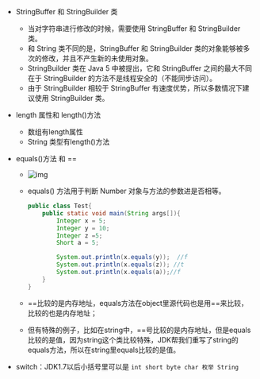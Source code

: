 - StringBuffer 和 StringBuilder 类
  - 当对字符串进行修改的时候，需要使用 StringBuffer 和 StringBuilder 类。
  - 和 String 类不同的是，StringBuffer 和 StringBuilder 类的对象能够被多次的修改，并且不产生新的未使用对象。
  - StringBuilder 类在 Java 5 中被提出，它和 StringBuffer 之间的最大不同在于 StringBuilder 的方法不是线程安全的（不能同步访问）。
  - 由于 StringBuilder 相较于 StringBuffer 有速度优势，所以多数情况下建议使用 StringBuilder 类。

- length 属性和 length()方法
  - 数组有length属性
  - String 类型有length()方法

- equals()方法 和  ==

  - ![img](https://pic3.zhimg.com/80/v2-d9dc4362f0334802413e3a3ff2f53c2e_hd.png) 

  - equals() 方法用于判断 Number 对象与方法的参数进是否相等。 

    ```java
    public class Test{
        public static void main(String args[]){
            Integer x = 5;
            Integer y = 10;
            Integer z =5;
            Short a = 5;
    
            System.out.println(x.equals(y));  //f
            System.out.println(x.equals(z)); //t
            System.out.println(x.equals(a));//f
        }
    }
    ```

  - ==比较的是内存地址，equals方法在object里源代码也是用==来比较，比较的也是内存地址；

  - 但有特殊的例子，比如在string中，==号比较的是内存地址，但是equals比较的是值，因为string这个类比较特殊，JDK帮我们重写了string的equals方法，所以在string里equals比较的是值。

- switch：JDK1.7以后小括号里可以是 ```int short byte char 枚举 String```

 

 